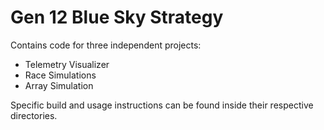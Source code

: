 # Gen 12 Blue Sky Strategy

Contains code for three independent projects:
- Telemetry Visualizer
- Race Simulations
- Array Simulation

Specific build and usage instructions can be found inside their respective directories.